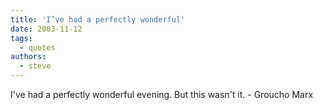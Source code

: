 ```yaml
---
title: 'I’ve had a perfectly wonderful'
date: 2003-11-12
tags:
  - quotes
authors:
  - steve
---
```


I've had a perfectly wonderful evening. But this wasn't it.
\- Groucho Marx
